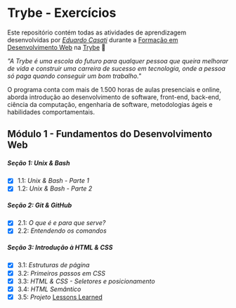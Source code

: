# Trybe - Exercícios

Este repositório contém todas as atividades de aprendizagem desenvolvidas por _[Eduardo Casati](#)_ durante a [Formação em Desenvolvimento Web](https://www.betrybe.com/formacao-desenvolvimento-web) na [Trybe](https://www.betrybe.com/) :rocket:

_"A Trybe é uma escola do futuro para qualquer pessoa que queira melhorar de vida e construir uma carreira de sucesso em tecnologia, onde a pessoa só paga quando conseguir um bom trabalho."_

O programa conta com mais de 1.500 horas de aulas presenciais e online, aborda introdução ao desenvolvimento de software, front-end, back-end, ciência da computação, engenharia de software, metodologias ágeis e habilidades comportamentais.

## Módulo 1 - Fundamentos do Desenvolvimento Web

##### Seção 1: Unix & Bash

- [X] 1.1: _Unix & Bash - Parte 1_
- [X] 1.2: _Unix & Bash - Parte 2_

##### Seção 2: Git & GitHub

- [X] 2.1: _O que é e para que serve?_
- [X] 2.2: _Entendendo os comandos_

##### Seção 3: Introdução à HTML & CSS

- [X] 3.1: _Estruturas de página_
- [X] 3.2: _Primeiros passos em CSS_
- [X] 3.3: _HTML & CSS - Seletores e posicionamento_
- [X] 3.4: _HTML Semântico_
- [X] 3.5: _Projeto_ [Lessons Learned]()